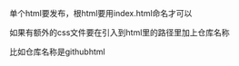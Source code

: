 单个html要发布，根html要用index.html命名才可以

如果有额外的css文件要在引入到html里的路径里加上仓库名称

比如仓库名称是githubhtml

<link rel="preload stylesheet" href="/githubhtml/vp-icons.css" as="style">

